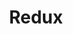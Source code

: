 ---
layout: tag-blog
title: Redux
slug: Redux
category: Web
menu: false
order: 1
# header-img: "/img/aws-logo.png"
---